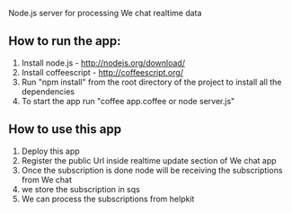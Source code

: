Node.js server for processing We chat realtime data

How to run the app:
------------------
1. Install node.js - http://nodejs.org/download/
2. Install coffeescript - http://coffeescript.org/
3. Run "npm install" from the root directory of the project to install all the dependencies
4. To start the app run "coffee app.coffee or node server.js"


How to use this app
-------------------

1. Deploy this app
2. Register the public Url inside realtime update section of We chat app
3. Once the subscription is done node will be receiving the subscriptions from We chat
4. we store the subscription in sqs
5. We can process the subscriptions from helpkit 